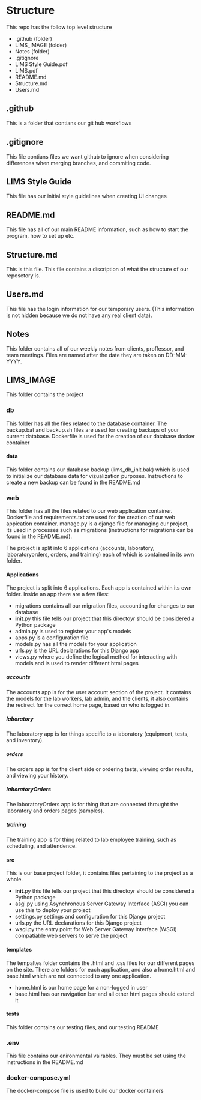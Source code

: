 # Structure

This repo has the follow top level structure
- .github (folder)
- LIMS_IMAGE (folder)
- Notes (folder)
- .gitignore
- LIMS Style Guide.pdf
- LIMS.pdf
- README.md
- Structure.md
- Users.md

## .github
This is a folder that contians our git hub workflows

## .gitignore
This file contians files we want github to ignore when considering differences when merging branches, and commiting code.

## LIMS Style Guide
This file has our initial style guidelines when creating UI changes

## README.md
This file has all of our main README information, such as how to start the program, how to set up etc.

## Structure.md
This is this file. This file contains a discription of what the structure of our reposetory is.

## Users.md
This file has the login information for our temporary users. (This information is not hidden because we do not have any real client data).

## Notes
This folder contains all of our weekly notes from clients, proffessor, and team meetings. Files are named after the date they are taken on DD-MM-YYYY.

## LIMS_IMAGE
This folder contains the project

### db
This folder has all the files related to the database container. 
The backup.bat and backup.sh files are used for creating backups of your current database. 
Dockerfile is used for the creation of our database docker container

#### data
This folder contains our database backup (lims_db_init.bak) which is used to initialize our database data for vizualization purposes. Instructions to create a new backup can be found in the README.md

### web
This folder has all the files related to our web application container.
Dockerfile and requirements.txt are used for the creation of our web appication container.
manage.py is a django file for managing our project, its used in processes such as migrations (instructions for migrations can be found in the README.md).

The project is split into 6 applications (accounts, laboratory, laboratoryorders, orders, and training) each of which is contained in its own folder.

#### Applications
The project is split into 6 applications. Each app is contained within its own folder.
Inside an app there are a few files:
- migrations contains all our migration files, accounting for changes to our database
- __init__.py this file tells our project that this directoyr should be considered a Python package
- admin.py is used to register your app's models
- apps.py is a configuration file
- models.py has all the models for your application
- urls.py is the URL declarations for this Django app
- views.py where you define the logical method for interacting with models and is used to render different html pages

##### accounts
The accounts app is for the user account section of the project. It contains the models for the lab workers, lab admin, and the clients, it also contains the redirect for the correct home page, based on who is logged in.

##### laboratory
The laboratory app is for things specific to a laboratory (equipment, tests, and inventory).

##### orders
The orders app is for the client side or ordering tests, viewing order results, and viewing your history.

##### laboratoryOrders
The laboratoryOrders app is for thing that are connected throught the laboratory and orders pages (samples).

##### training
The training app is for thing related to lab employee training, such as scheduling, and attendence.

#### src
This is our base project folder, it contains files pertaining to the project as a whole.
- __init__.py this file tells our project that this directoyr should be considered a Python package
- asgi.py using Asynchronous Server Gateway Interface (ASGI) you can use this to deploy your project
- settings.py settings and configuration for this Django project
- urls.py the URL declarations for this Django project
- wsgi.py the entry point for Web Server Gateway Interface (WSGI) compatiable web servers to serve the project

#### templates
The tempaltes folder contains the .html and .css files for our different pages on the site. There are folders for each application, and also a home.html and base.html which are not connected to any one application.
- home.html is our home page for a non-logged in user
- base.html has our navigation bar and all other html pages should extend it

#### tests
This folder contains our testing files, and our testing README

### .env
This file contains our enironmental vairables. They must be set using the instructions in the README.md

### docker-compose.yml
The docker-compose file is used to build our docker containers
